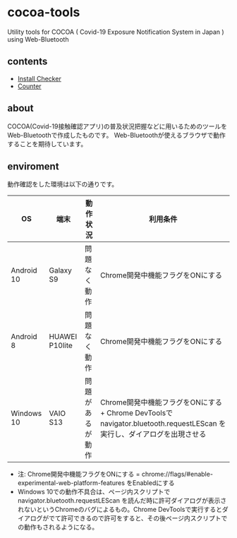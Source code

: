 # cocoa-tools
Utility tools for COCOA ( Covid-19 Exposure Notification System in Japan ) using Web-Bluetooth

## contents

- [Install Checker](https://daisuke-nogami.github.io/cocoa-tools/install-checker.html)
- [Counter](https://daisuke-nogami.github.io/cocoa-tools/counter.html)

## about

COCOA(Covid-19接触確認アプリ)の普及状況把握などに用いるためのツールをWeb-Bluetoothで作成したものです。
Web-Bluetoothが使えるブラウザで動作することを期待しています。

## enviroment

動作確認をした環境は以下の通りです。

| OS | 端末 | 動作状況 | 利用条件 |
| ---- | ------ | ----- | ------ |
| Android 10 | Galaxy S9 | 問題なく動作 | Chrome開発中機能フラグをONにする |
| Android 8 | HUAWEI P10lite | 問題なく動作 | Chrome開発中機能フラグをONにする |
| Windows 10 | VAIO S13 | 問題があるが動作 | Chrome開発中機能フラグをONにする + Chrome DevToolsで navigator.bluetooth.requestLEScan を実行し、ダイアログを出現させる |

- 注: Chrome開発中機能フラグをONにする =  chrome://flags/#enable-experimental-web-platform-features をEnabledにする 
- Windows 10での動作不具合は、ページ内スクリプトで navigator.bluetooth.requestLEScan を読んだ時に許可ダイアログが表示されないというChromeのバグによるもの。Chrome DevToolsで実行するとダイアログがでて許可できるので許可をすると、その後ページ内スクリプトでの動作もされるようになる。
